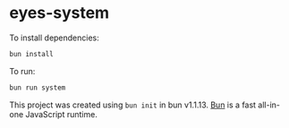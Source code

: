 # eyes-system

To install dependencies:

```bash
bun install
```

To run:

```bash
bun run system
```

This project was created using `bun init` in bun v1.1.13. [Bun](https://bun.sh) is a fast all-in-one JavaScript runtime.
